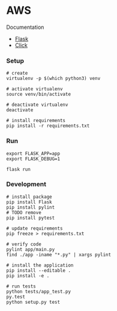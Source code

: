 # AWS

Documentation

* [Flask](http://flask.pocoo.org)
* [Click](http://click.pocoo.org)


### Setup

```
# create
virtualenv -p $(which python3) venv

# activate virtualenv
source venv/bin/activate

# deactivate virtualenv
deactivate

# install requirements
pip install -r requirements.txt
```

### Run

```
export FLASK_APP=app
export FLASK_DEBUG=1

flask run
```

### Development

```
# install package
pip install Flask
pip install pylint
# TODO remove
pip install pytest

# update requirements
pip freeze > requirements.txt

# verify code
pylint app/main.py
find ./app -iname "*.py" | xargs pylint

# install the application
pip install --editable .
pip install -e .

# run tests
python tests/app_test.py
py.test
python setup.py test
```
